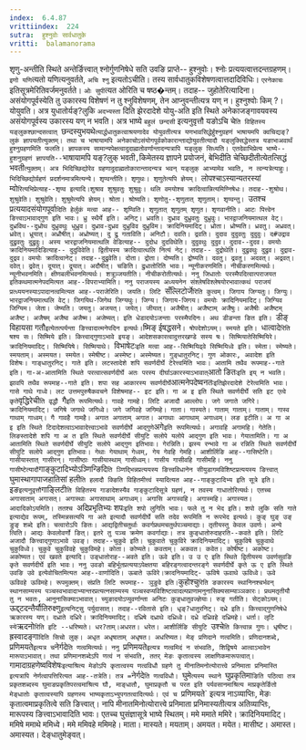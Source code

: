 ```yaml
---
index:  6.4.87
vrittiindex:  224
sutra:  हुश्नुवोः सार्वधातुके
vritti:  balamanorama 
---
```


शृणु-अन्तीति स्थिते अन्तेर्ङित्त्वात् श्नोर्गुणनिषेधे सति उवङि प्राप्ते-- हुश्नुवोः। श्नोः प्रत्ययत्वात्तदन्तग्रहणम्। `इणो यणि`त्यतो यणित्यनुवर्तते, `अचि श्नु` इत्यतोऽचीति। तस्य सार्वधातुकविशेषणत्वात्तदादिविधिः। `एरनेकाचः` इतिसूत्रमेरितिवर्जमनुवर्तते। `ओः सुपी`त्यत ओरिति च षष्ठ�न्तम्। तदाह-- जुहोतेरित्यादिना। असंयोगपूर्वस्येति तु उकारस्य विशेषणं न तु श्नुविशेषणम्, तेन आप्नुवन्तीत्यत्र यण् न। हुश्नुश्वोः किम् ?। योयुवति। अत्र युधातोर्यङ्?लुकि `अदभ्यस्ता` दिति झेरदादेशे योयु-अति इति स्थिते अनेकाजङ्गावयवस्य असंयोगपूर्वस्य उकारस्य यण् न भवति। अत्र भाष्ये `बहुलं छन्दसी` इत्यनुवृत्तौ यङोऽचि चे`ति विहितस्य यङ्लुकश्छान्दसत्वात् `छन्दस्युभयथे`त्यार्द्धधातुकत्वाश्रयणादेव योयुवतीत्यत्र यणभावसिद्धेर्हुश्नुग्रहणं भाषायमपि क्वचिद्यङ्?लुकं ज्ञापयतीत्युक्तम्। तथा च भाषायामपि अनेकाचोऽसंयोगपूर्वकोकारान्ताद्योयुवतीत्यादौ यङ्लुक्सिद्धेस्तत्र यङाभाअवार्थं हुश्नुग्रहणमिति फलति। ज्ञापकस्य सामान्यपेक्षत्वादुदाह्मतोवर्णान्तादन्यत्रापि यङ्लुक् सिध्यति। एतदेवाभिप्रेत्य भाष्ये-- हुशनुग्रहणं ज्ञापयति--`भाषायामपि यङ्?लुक् भवती` , `किमेतस्य ज्ञापने प्रयोजनं, बेभिदीति चेच्छिदीतीत्येतत्सिद्धं भवती`त्युक्तम्। अत्र भिदिच्छिद्योरेव ग्रहणादुदाह्मतोकारान्तादन्यत्र भवन् यङ्लुक् आभ्यामेव भवति, न त्वन्यत्रेत्याहुः। भिदिच्छिद्योर्ग्रहणं प्रदर्शनमात्रमित्यन्ये। शृण्वन्तीति। शृणुथः। शृणुतेत्यपि ज्ञेयम्। `लोपश्चाऽस्यान्यतरस्यां म्वो`रित्यभिप्रेत्याह--शृण्व इत्यादि।शुश्राव शुश्रुवतुः शुश्रुवुः। थलि वमयोश्च क्रादित्वान्नित्यमिण्निषेधः। तदाह--शुश्रोथ। शुश्रुवेति। शुश्रुवेति। शुश्रुमेत्यपि ज्ञेयम्। श्रोता। श्रोष्यति। शृणोतु--शृणुतात् शृणुताम्। शृण्वन्तु। `उतश्च प्रत्ययादसंयोगपूर्वा`दिति हेर्लुकं मत्वा आह-- शृण्विति। शृणुतात् शृणुतम् शृणुत। शृणवानीति। आटः पित्त्वेन ङित्त्वाऽभावाद्गुण इति भावः। ध्रु स्थैर्ये इति। अनिट्। ध्रवति। दुध्राव दुध्रुवतुः दुध्रुवुः। भारद्वाजनियमात्थल वेट्। दुध्रविथ--दुध्रोथ दुध्रुवथुः धुध्रुव। दुध्राव-दुध्रव दुध्रुविव दुध्रुविम। क्रादिनियमादिट्। ध्रोता। ध्रोष्यति। ध्रवतु। अध्रवत्। ध्रवेत्। ध्रूयात्। अध्रौषीत्। अध्रोष्यत्। दु द्रु गताविति। अनिटौ। दवति। द्रवति। दुदाव दुदुवतुः दुदुवुः। द#उद्राव दुद्रुवतुः दुद्रुवुः। अस्य भारद्वाजनियमात्थलि वेडित्याह-- दुदोध दुदविथेति। दुदुवथुः दुदुव। दुदाव--दुदव। वमयोः क्रादिनियमादिडित्याह-- दुदुविवेति। द्वितीयस्य क्रादित्वात्थलि नित्यं नेट्। तदाह-- दुद्रोथेति। दुद्रुवथुः दुद्रुव। दुद्राव- दुद्रव। वमयोः क्रादित्वानेट्। तदाह--दुद्रुवेति। दोता। द्रोता। दोष्यति। द्रोष्यति। दवतु। द्रवतु। अदवत्। अद्रवत्। दवेत्। द्रवेत्। दूयात्। द्रूयात्। अदौषीत्। चङिति। द्रुधातोरिति भावः। न्यूनीकरणमिति। नीचीकरणमित्यर्थः। न्यूनीभवनमिति। क्षीणबलीभवनमित्यर्थः। शत्रूञ्जयतीति। नीचीकरोतीत्यर्थः। ननु जिधातोः परस्मैपदित्वात्पराजयत इतिकथमात्मनेपदमित्यत आह--विपराभ्यामिति। ननु पराजयस्य अध्ययनेन संश्लेषविश्लेषयोरभावात्कथं पराजयं प्रत्ध्ययनस्याऽपादानत्वमित्यत आह--पराजेरिति। जयति। लिटि `सँल्लिटोर्जे`रिति कुत्वम्। जिगाय जिग्यतुः। जिग्युः। भारद्वाजनियमात्थलि वेट्। जिगयिथ-जिगेथ जिग्यथुः। जिग्य। जिगाय-जिगय। वमयोः क्रादिनियमादिट्। जिग्यिव जिग्यिम। जेता। जेष्यति। जयतु। अजयत्। जयेत्। जीयात्। अजैषीत्। अजैष्टाम् अजैषुः। अजैषीः अजैष्टम् अजैष्ट। अजैषम् अजैष्व अजैष्म। अजेष्यत्। इति धेडादयोऽजन्ताः परस्मैपदिनः। अथ डीङन्ता ङित इति। `डीङ् विहायसा गतौ` इत्येतत्पर्यन्ता ङित्त्वादात्मनेपदिन इत्यर्थः। `ष्मिङ् ईषद्धसने`। षोपदेशोऽयम्। स्मयते इति। `धात्वादे`रिति षश्य सः। सिष्मिये इति। कित्त्वाद्गुणाऽभावे इयङ्। आदेशसकारत्वादुत्तरखण्डे सस्य षः। सिष्मियातेसिष्मियिरे। क्रादिनियमादिट्। सिष्मियिषे। सिष्मियाथे। `विभाषेटः` इति मत्वा आह--सिष्मियिढ्वे सिष्मियिध्वे इति। स्मेता। स्मेष्यते। स्मयताम्। अस्मयत। स्मयेत। स्मेषीष्ट। अस्मेष्ट। अस्मेष्यत। गुङ्धातुरनिट्। गुण ओकारः, अवादेश इति विशेषः। गाङ्धातुरनिट्। गाते इति। लटस्तादेशे शपि सवर्णदीर्घे टेरेत्त्वमिति भावः। आतामि तथैव रूपमाह--गाते इति। गा-अ-आतामिति स्थिते परत्वात्सवर्णदीर्घे अतः परस्य दीर्घाऽकारस्याऽभावात् `आतो ङितः` इति इय् न भवति। झावपि तथैव रूपमाह--गाते इति। शपा सह आकारस्य सवर्णदीर्घे `आत्मनेपदेष्वनतः` इतिझेरदादेशे टेरेत्वमिति भावः। गासे गाथे गाध्वे। लट उत्तमपुरुषैकवचने विशेषमाह-- इट इति। गा अ इ इति स्थिते सवर्णदीर्घे सति इट एत्वे कृते `वृद्धिरेची`ति वृद्धौ `गै` इति रूपमित्यर्थः। गावहे गामहे। लिटि अजादौ आल्लोपः। जगे जगाते जगिरे। क्रादिनियमादिट्। जगिषे जगाथे जगिध्वे। जगे जगिवहे जगिमहे। गाता। गास्यते। गाताम् गाताम्। गाताम्। गास्व गाथाम् गाध्वम्। गै गावहै गामहै। अगात अगाताम् अगात। अगाथाः आगाथाम् अगाध्वम्। लङ इटीति। अ गा अ इ इति स्थिते टिदादेशत्वाऽभावादेत्त्वाऽभावे सवर्णदीर्घे आद्गुणे `अगे` इति रूपमित्यर्थः। अगावहि अगामहि। गेतेति। लिङस्तादेशे शपि गा अ त इति स्थिते सवर्णदीर्घे सीयुटि सलोपे यलोपे आद्गुण इति भावः। गेयातामिति। गा अ आतामिति स्थिते सवर्णदीर्घे सीयुटि सलोपे आद्गुण इतिभावः। गेरन्निति। झस्य रन्भावे गा अ रन्निति स्थिते सवर्णदीर्घे सीयुटि सलोपे आद्गुण इतिभावः। गेथाः गेयाथाम् गेध्वम्, गेय गेवहि गेमहि। आशीर्लिङि आह--गासिष्टेति। गासीयास्तात् गासीरन्। गासीष्ठाः गासीयास्थाम् गासीध्वम्। गासीय गासीवहि गासीमहि। ननु गासीष्टेत्यादौ `गाङ्कुटादिभ्योऽञ्णिन्ङिदि`ति ञ्णिद्भिन्नप्रत्ययस्य ङित्त्वविधानेन सीयुडागमविशिष्टप्रत्ययस्य ङित्त्वात् `घुमास्थागापाजहातिसां हली`ति हलादौ क्ङिति विहितमीत्त्वं स्यादित्यत आह--गाङ्कुटादिभ्य इति सूत्रे इति। `इङ` इत्यनुवृत्तौ `गाङ्लिटी`ति विहितस्य गाङादेशस्यैव गाङ्कुटादिसूत्रे ग्रहणं, न तवस्य गाधातोरित्यर्थः। एतच्च अगासाताम् अगासत्। अगास्थाः अगासाथाम् अगाध्वम्। अगासि अगास्वहि। अगास्महि। अगास्यत। आदादिकोऽयमिति। ततश्च `अदिप्रभृतिभ्यः शपः` इति शपो लुगिति भावः। फले तु न भेद इति। शपो लुकि सति गाते इत्याद्येव रूपम्, तस्मिन्नसत्यपि गा अते इत्यादौ सवर्णदीर्घे सति तदेव रूपमिति न रूपभेद इत्यर्थः। कुङ् घुङ् उङ् ङुङ् शब्दे इति। चत्वारोऽपि ङितः। आद्यद्वितीचतुर्थाः कवर्गप्रथमचतुर्थपञ्चमाद्याः। तृतीयस्तु केवल उवर्णः। अन्ये त्विति। आद्यः केवलोवर्णो ङित्। इतरे तु पञ्च क्रमेण कवर्गाद्याः। तत्र कुङ्धातोरुदाहरति--कवते इति। लिटि अजादौ कित्त्वाद्गुणाऽभावे उवङ्। तदाह--चुकुवे इति। चुकुवाते चुकुविरे क्रादिनियमादिट्। चुकुविषे चुकुवाथे चुकुविध्वे। चुकुवे चुकुविवहे चुकुविमहे। कोता। कोष्यते। कवताम्। अकवत। कवेत। कोषीष्ट। अकोष्ट। अकोष्यत। एवं खवते इत्यादि। उङ्धातोराह--अवते इति। ऊवे इति। उ उ ए इति स्थिते द्वितीयस्य उवर्णसुवङि कृते सवर्णदीर्घे इति भावः। ननु उवङो बहिर्भूतप्रत्ययाऽपेक्षतया बहिरङ्गत्वादन्तरङ्गे सवर्णदीर्घे कृते ऊ ए इति स्थिते उवङि उवे इत्येवोचितमित्यत आह--वार्णादिति। ऊबाते ऊविरे।क्रादनियमादिट्- ऊविषे ऊवाथे ऊविध्वे। ऊवे ऊविवहे ऊविमहे। रूपमुक्तम्। संप्रति लिटि रूपमाह-- ञुङुवे इति। `कुहोश्चु`रिति ङकारस्य स्थानिनश्चर्भवन् स्थानसाम्यस्य पञ्चस्वभावादाभ्यान्तरप्रत्यत्नसाम्यस्य पञ्चस्वप्यविशिष्टत्वादल्पप्राणामनुनासिक्यसाम्याञ्ञकारः। प्रथमतृतीयौ तु न भवतः, आनुनासिक्याऽभावात्। च्युङादयोऽप्युवर्णान्ता अनिटः कुङ्धातुवज्ज्ञेयाः। रुङ् गतीति। सेट्कोऽयम्। `ऊद्द्टदन्तैर्यौतिरुक्ष्णु` इत्यनिट्सु पर्युदासात्। तदाह--रवितासे इति। धृङ्?धातुरनिट्। दध्रे इति। कित्त्वाद्गुणनिषेधे ऋकारस्य यण्। दध्राते दध्रिरे। क्रादिनियमादिट्। दध्रिषे दध्राथे दध्रिध्वे। दध्रे दध्रिवहे दध्रिमहे। धर्ता। लृटि स्ये `ऋदनो`रिति इटि --धरिष्यते। धर?ताम्।अधरत। धरेत। आशीर्लिङि सीयुटि `उश्चे`ति कित्त्वान्न गुणः। धृषीष्ट। `ह्रस्वादङ्गा`दिति सिचो लुक्। अधृत अधृषाताम् अधृषत। अधरिष्यत। मेङ् प्रणिदाने णत्वमिति। प्रणिदानशब्दे, `प्रणिमयते` इत्यत्र च `नेर्गदे`ति णत्वमित्यर्थः। ननु `प्रणिमयते` इत्यत्र णत्वमिदं न संभवति, शिद्विषये आत्वाऽभावेन मारूपाऽभावात्। तथा प्रणिमानशब्देऽपि णत्वं न संभवति, ततर् मेङः कृतात्वस्य लाक्षणिकमारूपत्वात्। `गामादाग्रहणेष्वविशेषः` इत्याश्रित्य मेङोऽपि कृतात्वस्य णत्वविधौ ग्रहणे तु मीनातिमनोत्योरात्त्वे प्रनिमाता प्रनिमास्ति इत्यत्रापि नेर्णत्वापत्तिरित्यत आह--तत्रेति। तत्र = `नेर्गदे`ति णत्वविधौ। `घुमे`त्यस्य स्थाने `घुप्रकृतिमा`ङिति पठित्वा तत्र प्रकृतशब्दस्य घुमाङप्रकृतिपरत्वमाश्रित्य घौ, माङ्धातौ, घुमाप्रकृतौ च परत इति पर्यवसानमाश्रित्य माप्रकृतेर्ङितो मेङ्धातोः कृतात्वस्यापि ग्रहणस्य भाष्यकृताऽभ्युपगतत्वादित्यर्थः। एवं च `प्रणिमयते` इत्यत्र नाऽव्याप्तिः, मेङः कृतात्वमाप्रकृतित्वे सति ङित्त्वात्। नापि मीनातमिनोत्योरात्त्वे प्रनिमाता प्रनिमास्यतीत्यत्र अतिव्याप्तिः, मारूपस्य ङित्त्वाऽभावादिति भावः। एतच्च घुसंज्ञासूत्रे भाष्ये स्थितम्। ममे ममाते ममिरे। क्रादिनियमादिट्। ममिषे ममाथे ममिध्वे। ममे ममिवहे ममिमहे। माता। मास्यते। मयताम्। अमयत। मयेत। मासीष्ट। अमास्त। अमास्यत। देङ्धातुमेङ्वत्।

